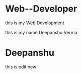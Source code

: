 # Web--Developer
this is my Web Development  <br>

this is my name Deepanshu Verma 

# Deepanshu 
this is edit  new 
